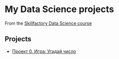# My Data Science projects
From the [Skillfactory Data Science course](https://skillfactory.ru/data-scientist)


## Projects
* [Проект 0. Игра: Угадай число](https://github.com/Tural-Kazimov/Intro-to-data-science/tree/main/Project_0)
